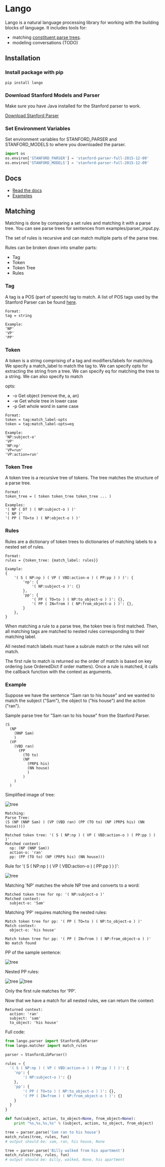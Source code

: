 # Lango

Lango is a natural language processing library for working with the building blocks of language. It includes tools for:

* matching [constituent parse trees](https://en.wikipedia.org/wiki/Parse_tree#Constituency-based_parse_trees). 
* modeling conversations (TODO)

## Installation

### Install package with pip

```
pip install lango
```

### Download Stanford Models and Parser

Make sure you have Java installed for the Stanford parser to work.

[Download Stanford Parser](http://nlp.stanford.edu/software/stanford-parser-full-2015-12-09.zip)

### Set Environment Variables

Set environment variables for STANFORD_PARSER and STANFORD_MODELS to where you
downloaded the parser.

```python
import os
os.environ['STANFORD_PARSER'] = 'stanford-parser-full-2015-12-09'
os.environ['STANFORD_MODELS'] = 'stanford-parser-full-2015-12-09'
```

## Docs

- [Read the docs](http://lango.readthedocs.io/en/latest/)
- [Examples](http://github.com/ayoungprogrammer/lango/tree/master/examples)

## Matching

Matching is done by comparing a set rules and matching it with a parse tree. You
can see parse trees for sentences from examples/parser_input.py. 

The set of rules is recursive and can match multiple parts of the parse tree.

Rules can be broken down into smaller parts:
- Tag
- Token
- Token Tree
- Rules

### Tag

A tag is a POS (part of speech) tag to match. A list of POS tags used by the Stanford Parser can be found [here](https://www.ling.upenn.edu/courses/Fall_2003/ling001/penn_treebank_pos.html).

```
Format:
tag = string

Example:
'NP'
'VP'
'PP'
```

### Token

A token is a string comprising of a tag and modifiers/labels for matching. We specify a match_label to match the tag to. We can specify opts for extracting the string from a tree. We can specify eq for 
matching the tree to a string.
We can also specify to match

opts:
- -o Get object (remove the, a, an)
- -w Get whole tree in lower case
- -p Get whole word in same case

```
Format:
token = tag:match_label-opts
token = tag:match_label-opts=eq

Example: 
'NP:subject-o'
'VP'
'NP:np'
'VP=run'
'VP:action=run'
```

### Token Tree

A token tree is a recursive tree of tokens. The tree matches the structure of a parse tree.

```
Format:
token_tree = ( token token_tree token_tree ... )

Examples: 
'( NP ( DT ) ( NP:subject-o ) )'
'( NP )'
'( PP ( TO=to ) ( NP:object-o ) )'
```

### Rules

Rules are a dictionary of token trees to dictionaries of matching labels to a 
nested set of rules. 

```
Format:
rules = {token_tree: {match_label: rules}}

Example: 
{
    '( S ( NP:np ) ( VP ( VBD:action-o ) ( PP:pp ) ) )': {
        'np': {
            '( NP:subject-o )': {}
        },
        'pp': {
            '( PP ( TO=to ) ( NP:to_object-o ) )': {},
            '( PP ( IN=from ) ( NP:from_object-o ) )': {},
        }
    },
}
```

When matching a rule to a parse tree, the token tree is first matched. Then, all
matching tags are matched to nested rules corresponding to their matching label.

All nested match labels must have a subrule match or the rules will not match.

The first rule to match is returned so the order of match is based on key 
ordering (use OrderedDict if order matters). Once a rule is matched, it calls
the callback function with the context as arguments.

### Example

Suppose we have the sentence "Sam ran to his house" and we wanted to match the
subject ("Sam"), the object to ("his house") and the action ("ran"). 

Sample parse tree for "Sam ran to his house" from the Stanford Parser. 

```
(S
  (NP 
    (NNP Sam)
    )
  (VP
    (VBD ran)
      (PP 
        (TO to)
        (NP
          (PRP$ his)
          (NN house)
          )
        )
    )
  )
```

Simplified image of tree:

![tree](/docs/_static/img/sent_tree.png)

```
Matching:
Parse Tree: 
(S (NP (NNP Sam) ) (VP (VBD ran) (PP (TO to) (NP (PRP$ his) (NN house))))

Matched token tree: '( S ( NP:np ) ( VP ( VBD:action-o ) ( PP:pp ) ) )'
Matched context: 
  np: (NP (NNP Sam))
  action-o: 'ran'
  pp: (PP (TO to) (NP (PRP$ his) (NN house)))
```

Rule for '( S ( NP:np ) ( VP ( VBD:action-o ) ( PP:pp ) ) )':

![tree](/docs/_static/img/rule_tree_1.png)

Matching 'NP' matches the whole NP tree and converts to a word:

```
Matched token tree for np: '( NP:subject-o )'
Matched context:
  subject-o: 'Sam'
```

Matching 'PP' requires matching the nested rules:

```
Match token tree for pp: '( PP ( TO=to ) ( NP:to_object-o ) )'
Match context:
  object-o: 'his house'

Match token tree for pp: '( PP ( IN=from ) ( NP:from_object-o ) )'
No match found
```
PP of the sample sentence:

![tree](/docs/_static/img/sent_tree_pp.png)

Nested PP rules:

![tree](/docs/_static/img/rule_tree_2.png)
![tree](/docs/_static/img/rule_tree_3.png)

Only the first rule matches for 'PP'.

Now that we have a match for all nested rules, we can return the context:
```
Returned context:
  action: 'ran'
  subject: 'sam'
  to_object: 'his house'
```

Full code:

```python
from lango.parser import StanfordLibParser
from lango.matcher import match_rules

parser = StanfordLibParser()

rules = {
  '( S ( NP:np ) ( VP ( VBD:action-o ) ( PP:pp ) ) )': {
    'np': {
        '( NP:subject-o )': {}
    },
    'pp': {
        '( PP ( TO=to ) ( NP:to_object-o ) )': {},
        '( PP ( IN=from ) ( NP:from_object-o ) )': {}
    }
  }
}

def fun(subject, action, to_object=None, from_object=None):
    print "%s,%s,%s,%s" % (subject, action, to_object, from_object)

tree = parser.parse('Sam ran to his house')
match_rules(tree, rules, fun)
# output should be: sam, ran, his house, None

tree = parser.parse('Billy walked from his apartment')
match_rules(tree, rules, fun)
# output should be: billy, walked, None, his apartment
```